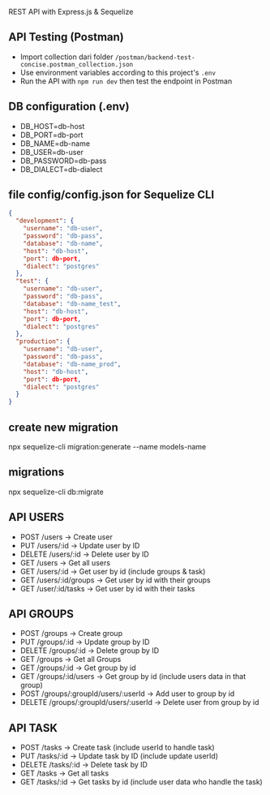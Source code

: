 REST API with Express.js & Sequelize

## API Testing (Postman)

- Import collection dari folder `/postman/backend-test-concise.postman_collection.json`
- Use environment variables according to this project's `.env`
- Run the API with `npm run dev` then test the endpoint in Postman

## DB configuration (.env)

- DB_HOST=db-host
- DB_PORT=db-port
- DB_NAME=db-name
- DB_USER=db-user
- DB_PASSWORD=db-pass
- DB_DIALECT=db-dialect


## file config/config.json for Sequelize CLI

```json
{
  "development": {
    "username": "db-user",
    "password": "db-pass",
    "database": "db-name",
    "host": "db-host",
    "port": db-port,
    "dialect": "postgres"
  },
  "test": {
    "username": "db-user",
    "password": "db-pass",
    "database": "db-name_test",
    "host": "db-host",
    "port": db-port,
    "dialect": "postgres"
  },
  "production": {
    "username": "db-user",
    "password": "db-pass",
    "database": "db-name_prod",
    "host": "db-host",
    "port": db-port,
    "dialect": "postgres"
  }
}
```

## create new migration

npx sequelize-cli migration:generate --name models-name

## migrations

npx sequelize-cli db:migrate

## API USERS

- POST /users -> Create user
- PUT /users/:id -> Update user by ID
- DELETE /users/:id -> Delete user by ID
- GET /users -> Get all users
- GET /users/:id -> Get user by id (include groups & task)
- GET /users/:id/groups -> Get user by id with their groups
- GET /user/:id/tasks -> Get user by id with their tasks

## API GROUPS

- POST /groups -> Create group
- PUT /groups/:id -> Update group by ID
- DELETE /groups/:id -> Delete group by ID
- GET /groups -> Get all Groups
- GET /groups/:id -> Get group by id 
- GET /groups/:id/users -> Get group by id (include users data in that group)
- POST /groups/:groupId/users/:userId -> Add user to group by id
- DELETE /groups/:groupId/users/:userId -> Delete user from group by id

## API TASK

- POST /tasks -> Create task (include userId to handle task)
- PUT /tasks/:id -> Update task by ID (include update userId)
- DELETE /tasks/:id -> Delete task by ID
- GET /tasks -> Get all tasks
- GET /tasks/:id -> Get tasks by id (include user data who handle the task)
